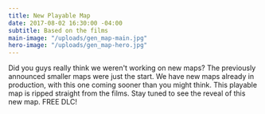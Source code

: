 ```yaml
---
title: New Playable Map
date: 2017-08-02 16:30:00 -04:00
subtitle: Based on the films
main-image: "/uploads/gen_map-main.jpg"
hero-image: "/uploads/gen_map-hero.jpg"
---
```


Did you guys really think we weren't working on new maps? The previously announced smaller maps were just the start. We have new maps already in production, with this one coming sooner than you might think. This playable map is ripped straight from the films. Stay tuned to see the reveal of this new map. FREE DLC!